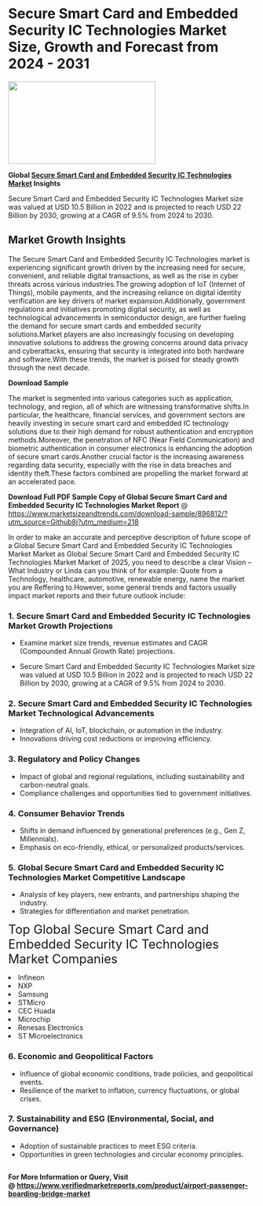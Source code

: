 <H1>Secure Smart Card and Embedded Security IC Technologies Market Size, Growth and Forecast from 2024 - 2031</H1><img class="aligncenter size-medium wp-image-584254" src="https://thirdeyenews.in/wp-content/uploads/2024/09/Global-Market-Research-300x168.jpeg" alt="" width="300" height="168" /><p><strong>Global&nbsp;<a href="https://www.marketsizeandtrends.com/download-sample/896812/?utm_source=Github8j?utm_medium=218">Secure Smart Card and Embedded Security IC Technologies Market</a> Insights</strong></p><p>Secure Smart Card and Embedded Security IC Technologies Market size was valued at USD 10.5 Billion in 2022 and is projected to reach USD 22 Billion by 2030, growing at a CAGR of 9.5% from 2024 to 2030.</p><p><h2>Market Growth Insights</h2> <p>The Secure Smart Card and Embedded Security IC Technologies market is experiencing significant growth driven by the increasing need for secure, convenient, and reliable digital transactions, as well as the rise in cyber threats across various industries.The growing adoption of IoT (Internet of Things), mobile payments, and the increasing reliance on digital identity verification are key drivers of market expansion.Additionally, government regulations and initiatives promoting digital security, as well as technological advancements in semiconductor design, are further fueling the demand for secure smart cards and embedded security solutions.Market players are also increasingly focusing on developing innovative solutions to address the growing concerns around data privacy and cyberattacks, ensuring that security is integrated into both hardware and software.With these trends, the market is poised for steady growth through the next decade.</p> <p><strong>Download Sample</strong></p> <p>The market is segmented into various categories such as application, technology, and region, all of which are witnessing transformative shifts.In particular, the healthcare, financial services, and government sectors are heavily investing in secure smart card and embedded IC technology solutions due to their high demand for robust authentication and encryption methods.Moreover, the penetration of NFC (Near Field Communication) and biometric authentication in consumer electronics is enhancing the adoption of secure smart cards.Another crucial factor is the increasing awareness regarding data security, especially with the rise in data breaches and identity theft.These factors combined are propelling the market forward at an accelerated pace.</p> <p><span class=""><strong>Download Full PDF Sample Copy of Global Secure Smart Card and Embedded Security IC Technologies Market Report</strong> @ <a href="https://www.marketsizeandtrends.com/download-sample/896812/?utm_source=Github8j?utm_medium=218" target="_blank">https://www.marketsizeandtrends.com/download-sample/896812/?utm_source=Github8j?utm_medium=218</a></span></p><p>In order to make an accurate and perceptive description of future scope of a Global&nbsp;Secure Smart Card and Embedded Security IC Technologies Market Market as Global&nbsp;Secure Smart Card and Embedded Security IC Technologies Market Market of 2025, you need to describe a clear Vision &ndash; What Industry or Linda can you think of for example: Quote from a Technology, healthcare, automotive, renewable energy, name the market you are Reffering to.However, some general trends and factors usually impact market reports and their future outlook include:</p><h3>1.&nbsp;<strong>Secure Smart Card and Embedded Security IC Technologies Market Growth Projections</strong></h3><ul><li>Examine market size trends, revenue estimates and CAGR (Compounded Annual Growth Rate) projections.</li><li><p>Secure Smart Card and Embedded Security IC Technologies Market size was valued at USD 10.5 Billion in 2022 and is projected to reach USD 22 Billion by 2030, growing at a CAGR of 9.5% from 2024 to 2030.</p></li></ul><h3>2.&nbsp;<strong>Secure Smart Card and Embedded Security IC Technologies Market Technological Advancements</strong></h3><ul><li>Integration of AI, IoT, blockchain, or automation in the industry.</li><li>Innovations driving cost reductions or improving efficiency.</li></ul><h3>3.&nbsp;<strong>Regulatory and Policy Changes</strong></h3><ul><li>Impact of global and regional regulations, including sustainability and carbon-neutral goals.</li><li>Compliance challenges and opportunities tied to government initiatives.</li></ul><h3>4.&nbsp;<strong>Consumer Behavior Trends</strong></h3><ul><li>Shifts in demand influenced by generational preferences (e.g., Gen Z, Millennials).</li><li>Emphasis on eco-friendly, ethical, or personalized products/services.</li></ul><h3>5.&nbsp;<strong>Global Secure Smart Card and Embedded Security IC Technologies Market Competitive Landscape</strong></h3><ul><li>Analysis of key players, new entrants, and partnerships shaping the industry.</li><li>Strategies for differentiation and market penetration.</li></ul><p data-pm-slice="1 1 []"><span style="color: inherit; font-family: inherit; font-size: 25px;">Top Global Secure Smart Card and Embedded Security IC Technologies Market Companies</span></p><div class="" data-test-id=""><p><li>Infineon</li><li> NXP</li><li> Samsung</li><li> STMicro</li><li> CEC Huada</li><li> Microchip</li><li> Renesas Electronics</li><li> ST Microelectronics</li></p></div><h3>6.&nbsp;<strong>Economic and Geopolitical Factors</strong></h3><ul><li>Influence of global economic conditions, trade policies, and geopolitical events.</li><li>Resilience of the market to inflation, currency fluctuations, or global crises.</li></ul><h3>7.&nbsp;<strong>Sustainability and ESG (Environmental, Social, and Governance)</strong></h3><ul><li>Adoption of sustainable practices to meet ESG criteria.</li><li>Opportunities in green technologies and circular economy principles.</li></ul><h2><strong style="font-size: 14px;">For More Information or Query, Visit @&nbsp;</strong><a style="background-color: #ffffff; font-size: 14px;" href="https://www.marketsizeandtrends.com/report/secure-smart-card-and-embedded-security-ic-technologies-market-/" target="_blank">https://www.verifiedmarketreports.com/product/airport-passenger-boarding-bridge-market</a></h2>